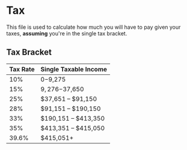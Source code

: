 # Tax
This file is used to calculate how much you will have to pay given your taxes, **assuming** you're in the single tax bracket.

## Tax Bracket

| Tax Rate | Single Taxable Income |
| -------- | --------------------- |
| 10%      | $0-$9,275             |
| 15%      | $9,276-$37,650        |
| 25%      | $37,651 – $91,150     |
| 28%      | $91,151 – $190,150    |
| 33%      | $190,151 – $413,350   |
| 35%      | $413,351 – $415,050   |
| 39.6%    | $415,051+             |

